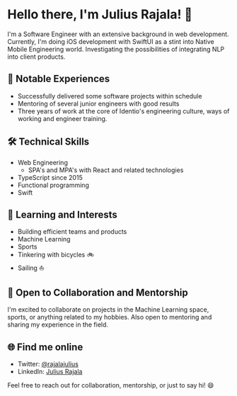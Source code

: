 # Hello there, I'm Julius Rajala! 👋

I'm a Software Engineer with an extensive background in web development. Currently, I'm doing iOS development with SwiftUI as a stint into Native Mobile Engineering world. Investigating the possibilities of integrating NLP into client products.

## 🌟 Notable Experiences
- Successfully delivered some software projects within schedule
- Mentoring of several junior engineers with good results
- Three years of work at the core of Identio's engineering culture, ways of working and engineer training.

## 🛠️ Technical Skills
- Web Engineering
  - SPA's and MPA's with React and related technologies
- TypeScript since 2015
- Functional programming
- Swift

## 🌱 Learning and Interests
- Building efficient teams and products
- Machine Learning
- Sports
- Tinkering with bicycles 🚲
- Sailing ⛵

## 👥 Open to Collaboration and Mentorship
I'm excited to collaborate on projects in the Machine Learning space, sports, or anything related to my hobbies. Also open to mentoring and sharing my experience in the field.

## 🌐 Find me online
- Twitter: [@rajalajulius](https://twitter.com/rajalajulius)
- LinkedIn: [Julius Rajala](https://www.linkedin.com/in/juliusrajala)

Feel free to reach out for collaboration, mentorship, or just to say hi! 😄
